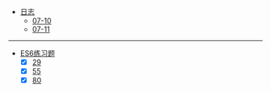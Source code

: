 * [日志](docs/25562-贾炳瑞/)
  * [07-10](docs/25562-贾炳瑞/07-10)
  * [07-11](docs/25562-贾炳瑞/07-11)

---

* [ES6练习题](docs/25562-贾炳瑞/)
  * [x] [29](tests/25562-贾炳瑞/29.js)
  * [x] [55](tests/25562-贾炳瑞/55.js)
  * [x] [80](tests/25562-贾炳瑞/80.js)
